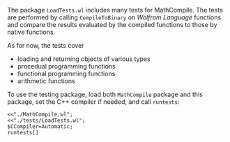 The package `LoadTests.wl` includes many tests for MathCompile. The tests are performed by calling `CompileToBinary` on *Wolfram Language* functions and compare the results evaluated by the compiled functions to those by native functions. 

As for now, the tests cover
 - loading and returning objects of various types
 - procedual programming functions
 - functional programming functions
 - arithmetic functions

To use the testing package, load both `MathCompile` package and this package, set the C++ compiler if needed, and call `runtests`:
```
<<"./MathCompile.wl";
<<"./tests/LoadTests.wl";
$CCompiler=Automatic;
runtests[]
```

